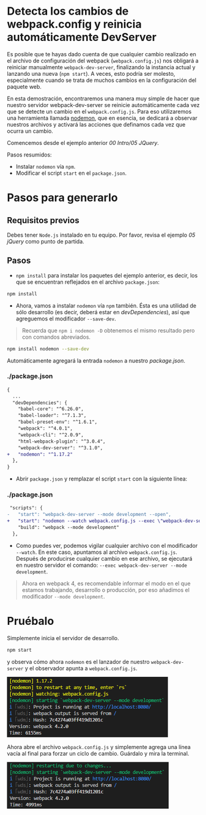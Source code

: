 # Detecta los cambios de webpack.config y reinicia automáticamente DevServer

Es posible que te hayas dado cuenta de que cualquier cambio realizado en el archivo de configuración del webpack (`webpack.config.js`) nos obligará a reiniciar manualmente `webpack-dev-server`, finalizando la instancia actual y lanzando una nueva (`npm start`). A veces, esto podría ser molesto, especialmente cuando se trata de muchos cambios en la configuración del paquete web.

En esta demostración, encontraremos una manera muy simple de hacer que nuestro servidor webpack-dev-server se reinicie automáticamente cada vez que se detecte un cambio en el `webpack.config.js`. Para eso utilizaremos una herramienta llamada [nodemon](https://github.com/remy/nodemon), que en esencia, se dedicará a observar nuestros archivos y activará las acciones que definamos cada vez que ocurra un cambio.

Comencemos desde el ejemplo anterior _00 Intro/05 JQuery_.

Pasos resumidos:

- Instalar `nodemon` vía `npm`.
- Modificar el script `start` en el `package.json`.

# Pasos para generarlo

## Requisitos previos

Debes tener `Node.js` instalado en tu equipo. Por favor, revisa el ejemplo _05 jQuery_ como punto de partida.

## Pasos

- `npm install` para instalar los paquetes del ejemplo anterior, es decir, los que se encuentran reflejados en el archivo `package.json`:

```bash
npm install
```

- Ahora, vamos a instalar `nodemon` vía `npm` también. Ésta es una utilidad de sólo desarrollo (es decir, deberá estar en _devDependencies_), así que agreguemos el modificador `--save-dev`.

> Recuerda que `npm i nodemon -D` obtenemos el mismo resultado pero con comandos abreviados.

```bash
npm install nodemon --save-dev
```

Automáticamente agregará la entrada `nodemon` a nuestro  _package.json_.

### ./package.json

```diff
{
  ...
  "devDependencies": {
    "babel-core": "^6.26.0",
    "babel-loader": "^7.1.3",
    "babel-preset-env": "^1.6.1",
    "webpack": "^4.0.1",
    "webpack-cli": "^2.0.9",
    "html-webpack-plugin": "^3.0.4",
    "webpack-dev-server": "^3.1.0",
+   "nodemon": "^1.17.2"
  },
}
```

- Abrir `package.json` y remplazar el script `start` con la siguiente línea:

### ./package.json

```diff
 "scripts": {
-   "start": "webpack-dev-server --mode development --open",
+   "start": "nodemon --watch webpack.config.js --exec \"webpack-dev-server --mode development\"",
    "build": "webpack --mode development"
  },
```

- Como puedes ver, podemos vigilar cualquier archivo con el modificador `--watch`. En este caso, apuntamos al archivo `webpack.config.js`. Después de producirse cualquier cambio en ese archivo, se ejecutará en nuestro servidor el comando: `--exec webpack-dev-server --mode development`.

> Ahora en webpack 4, es recomendable informar el modo en el que estamos trabajando, desarrollo o producción, por eso añadimos el modificador `--mode development`.

# Pruébalo

Simplemente inicia el servidor de desarrollo.

```bash
npm start
```

y observa cómo ahora `nodemon` es el lanzador de nuestro `webpack-dev-server` y el observador apunta a `webpack.config.js`.

![Command Prompt Start](../../99%20Readme%20Resources/00%20Intro/BONUS%20Auto%20Restart%20DevServer/commandPrompt_start.png)

Ahora abre el archivo `webpack.config.js` y simplemente agrega una línea vacía al final para forzar un ciclo de cambio. Guárdalo y mira la terminal.

![Command Prompt Restart](../../99%20Readme%20Resources/00%20Intro/BONUS%20Auto%20Restart%20DevServer/commandPrompt_restart.png)